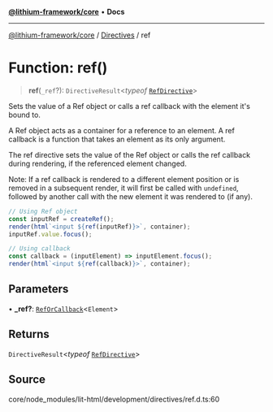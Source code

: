 [**@lithium-framework/core**](../../../README.md) • **Docs**

***

[@lithium-framework/core](../../../README.md) / [Directives](../README.md) / ref

# Function: ref()

> **ref**(`_ref`?): `DirectiveResult`\<*typeof* [`RefDirective`](../classes/RefDirective.md)\>

Sets the value of a Ref object or calls a ref callback with the element it's
bound to.

A Ref object acts as a container for a reference to an element. A ref
callback is a function that takes an element as its only argument.

The ref directive sets the value of the Ref object or calls the ref callback
during rendering, if the referenced element changed.

Note: If a ref callback is rendered to a different element position or is
removed in a subsequent render, it will first be called with `undefined`,
followed by another call with the new element it was rendered to (if any).

```js
// Using Ref object
const inputRef = createRef();
render(html`<input ${ref(inputRef)}>`, container);
inputRef.value.focus();

// Using callback
const callback = (inputElement) => inputElement.focus();
render(html`<input ${ref(callback)}>`, container);
```

## Parameters

• **\_ref?**: [`RefOrCallback`](../type-aliases/RefOrCallback.md)\<`Element`\>

## Returns

`DirectiveResult`\<*typeof* [`RefDirective`](../classes/RefDirective.md)\>

## Source

core/node\_modules/lit-html/development/directives/ref.d.ts:60
